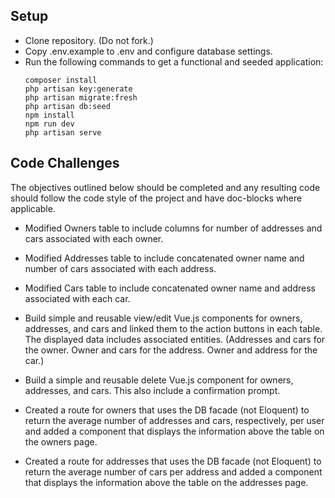 ## Setup

- Clone repository. (Do not fork.)
- Copy .env.example to .env and configure database settings.
- Run the following commands to get a functional and seeded application:
  ```
  composer install
  php artisan key:generate
  php artisan migrate:fresh
  php artisan db:seed
  npm install
  npm run dev
  php artisan serve
  ```

## Code Challenges

The objectives outlined below should be completed and any resulting code should follow the code style of the project and have doc-blocks where applicable.

- Modified Owners table to include columns for number of addresses and cars associated with each owner.
- Modified Addresses table to include concatenated owner name and number of cars associated with each address.
- Modified Cars table to include concatenated owner name and address associated with each car.


- Build simple and reusable view/edit Vue.js components for owners, addresses, and cars and linked them to the action buttons in each table. The displayed data includes associated entities. (Addresses and cars for the owner. Owner and cars for the address. Owner and address for the car.)
- Build a simple and reusable delete Vue.js component for owners, addresses, and cars. This also include a confirmation prompt.


- Created a route for owners that uses the DB facade (not Eloquent) to return the average number of addresses and cars, respectively, per user and added a component that    displays the information above the table on the owners page.
- Created a route for addresses that uses the DB facade (not Eloquent) to return the average number of cars per address and added a component that displays the information above the table on the addresses page.

